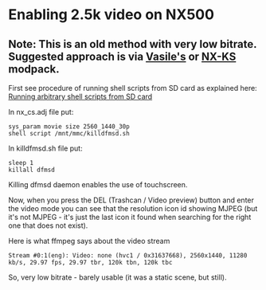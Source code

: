 # Enabling 2.5k video on NX500

## Note: This is an old method with very low bitrate. Suggested approach is via [Vasile's](https://github.com/ottokiksmaler/nx500_nx1_modding/tree/master/video-bitrate-mods/nx-patch) or [NX-KS](https://www.facebook.com/NXKS2) modpack.

First see procedure of running shell scripts from SD card as explained here: [Running arbitrary shell scripts from SD card](https://github.com/ottokiksmaler/nx500/blob/master/Running-shell-scripts-from-SD-card.md)

In nx_cs.adj file put:
```
sys_param movie size 2560_1440_30p
shell script /mnt/mmc/killdfmsd.sh
```

In killdfmsd.sh file put:
```
sleep 1
killall dfmsd
```

Killing dfmsd daemon enables the use of touchscreen.

Now, when you press the DEL (Trashcan / Video preview) button and enter the video mode you can see that the resolution icon id showing MJPEG (but it's not MJPEG - it's just the last icon it found when searching for the right one that does not exist).

Here is what ffmpeg says about the video stream
```
Stream #0:1(eng): Video: none (hvc1 / 0x31637668), 2560x1440, 11280 kb/s, 29.97 fps, 29.97 tbr, 120k tbn, 120k tbc 
```
So, very low bitrate - barely usable (it was a static scene, but still).
